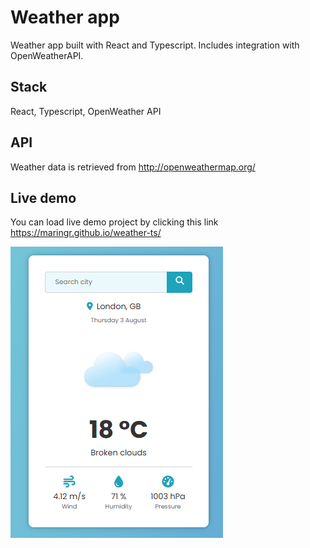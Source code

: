 # Weather app

Weather app built with React and Typescript. Includes integration with OpenWeatherAPI.

## Stack

React, Typescript, OpenWeather API

## API

Weather data is retrieved from http://openweathermap.org/

## Live demo

You can load live demo project by clicking this link https://maringr.github.io/weather-ts/

![Weather App](./public/images/weather-app-screen.png)
